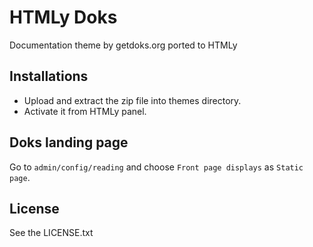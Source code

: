 # HTMLy Doks

Documentation theme by getdoks.org ported to HTMLy 

## Installations

 -  Upload and extract the zip file into themes directory.
 -  Activate it from HTMLy panel.
 
## Doks landing page

Go to `admin/config/reading` and choose `Front page displays` as `Static page`.

## License

See the LICENSE.txt
